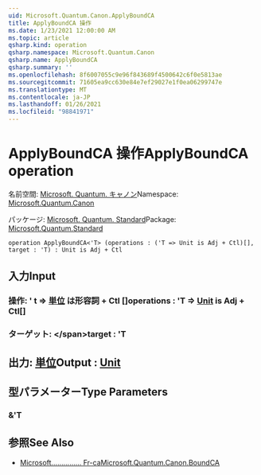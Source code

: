 ```yaml
---
uid: Microsoft.Quantum.Canon.ApplyBoundCA
title: ApplyBoundCA 操作
ms.date: 1/23/2021 12:00:00 AM
ms.topic: article
qsharp.kind: operation
qsharp.namespace: Microsoft.Quantum.Canon
qsharp.name: ApplyBoundCA
qsharp.summary: ''
ms.openlocfilehash: 8f6007055c9e96f843689f4500642c6f0e5813ae
ms.sourcegitcommit: 71605ea9cc630e84e7ef29027e1f0ea06299747e
ms.translationtype: MT
ms.contentlocale: ja-JP
ms.lasthandoff: 01/26/2021
ms.locfileid: "98841971"
---
```

# <a name="applyboundca-operation"></a><span data-ttu-id="7f4c2-102">ApplyBoundCA 操作</span><span class="sxs-lookup"><span data-stu-id="7f4c2-102">ApplyBoundCA operation</span></span>

<span data-ttu-id="7f4c2-103">名前空間: [Microsoft. Quantum. キャノン](xref:Microsoft.Quantum.Canon)</span><span class="sxs-lookup"><span data-stu-id="7f4c2-103">Namespace: [Microsoft.Quantum.Canon](xref:Microsoft.Quantum.Canon)</span></span>

<span data-ttu-id="7f4c2-104">パッケージ: [Microsoft. Quantum. Standard](https://nuget.org/packages/Microsoft.Quantum.Standard)</span><span class="sxs-lookup"><span data-stu-id="7f4c2-104">Package: [Microsoft.Quantum.Standard](https://nuget.org/packages/Microsoft.Quantum.Standard)</span></span>




```qsharp
operation ApplyBoundCA<'T> (operations : ('T => Unit is Adj + Ctl)[], target : 'T) : Unit is Adj + Ctl
```


## <a name="input"></a><span data-ttu-id="7f4c2-105">入力</span><span class="sxs-lookup"><span data-stu-id="7f4c2-105">Input</span></span>

### <a name="operations--t--unit--is-adj--ctl"></a><span data-ttu-id="7f4c2-106">操作: ' t => [単位](xref:microsoft.quantum.lang-ref.unit)  は形容詞 + Ctl []</span><span class="sxs-lookup"><span data-stu-id="7f4c2-106">operations : 'T => [Unit](xref:microsoft.quantum.lang-ref.unit)  is Adj + Ctl[]</span></span>




### <a name="target--t"></a><span data-ttu-id="7f4c2-107">ターゲット: \</span><span class="sxs-lookup"><span data-stu-id="7f4c2-107">target : 'T</span></span>





## <a name="output--unit"></a><span data-ttu-id="7f4c2-108">出力: [単位](xref:microsoft.quantum.lang-ref.unit)</span><span class="sxs-lookup"><span data-stu-id="7f4c2-108">Output : [Unit](xref:microsoft.quantum.lang-ref.unit)</span></span>



## <a name="type-parameters"></a><span data-ttu-id="7f4c2-109">型パラメーター</span><span class="sxs-lookup"><span data-stu-id="7f4c2-109">Type Parameters</span></span>

### <a name="t"></a><span data-ttu-id="7f4c2-110">&</span><span class="sxs-lookup"><span data-stu-id="7f4c2-110">'T</span></span>



## <a name="see-also"></a><span data-ttu-id="7f4c2-111">参照</span><span class="sxs-lookup"><span data-stu-id="7f4c2-111">See Also</span></span>

- [<span data-ttu-id="7f4c2-112">Microsoft............... Fr-ca</span><span class="sxs-lookup"><span data-stu-id="7f4c2-112">Microsoft.Quantum.Canon.BoundCA</span></span>](xref:Microsoft.Quantum.Canon.BoundCA)